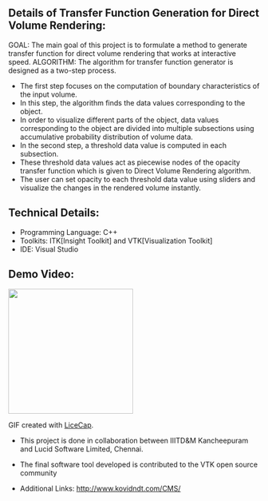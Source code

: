 ## Details of Transfer Function Generation for Direct Volume Rendering:
GOAL: The main goal of this project is to formulate a method to generate transfer function for direct volume rendering that works at interactive speed.
ALGORITHM: The algorithm for transfer function generator is designed as a two-step process.
- The first step focuses on the computation of boundary characteristics of the input volume.
- In this step, the algorithm finds the data values corresponding to the object.
- In order to visualize different parts of the object, data values corresponding to the object are divided into multiple subsections using accumulative probability distribution of volume data.
- In the second step, a threshold data value is computed in each subsection. 
- These threshold data values act as piecewise nodes of the opacity transfer function which is given to Direct Volume Rendering algorithm. 
- The user can set opacity to each threshold data value using sliders and visualize the changes in the rendered volume instantly.

## Technical Details:
- Programming Language: C++ 
- Toolkits: ITK[Insight Toolkit] and VTK[Visualization Toolkit]
- IDE: Visual Studio 

## Demo Video:
<img src="walkthrough.gif" width=250><br>

GIF created with [LiceCap](http://www.cockos.com/licecap/).

- This project is done in collaboration between IIITD&M Kancheepuram and Lucid Software Limited, Chennai.
- The final software tool developed is contributed to the VTK open source community

- Additional Links: http://www.kovidndt.com/CMS/
